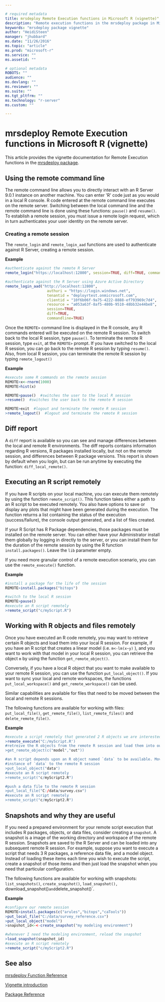 ```yaml
---

# required metadata
title: mrsdeploy Remote Execution functions in Microsoft R (vignette)"
description: "Remote execution functions in the mrsdeploy package in Microsoft R are used for command line interaction with a remote R Server instance from a console application."
keywords: "mrsdeploy package vignette"
author: "HeidiSteen"
manager: "jhubbard"
ms.date: "11/26/2016"
ms.topic: "article"
ms.prod: "microsoft-r"
ms.service: ""
ms.assetid: ""

# optional metadata
ROBOTS: ""
audience: ""
ms.devlang: ""
ms.reviewer: ""
ms.suite: ""
ms.tgt_pltfrm: ""
ms.technology: "r-server"
ms.custom: ""

---
```


# mrsdeploy Remote Execution functions in Microsoft R (vignette)

This article provides the vignette documentation for Remote Execution functions in the [mrsdeploy package](mrsdeploy.md).

## Using the remote command line

The remote command line allows you to directly interact with an R Server 9.0.1 instance on another machine. You can enter 'R' code just as you would in a local R console. R code entered at the remote command line executes on the remote server. Switching between the local command line and the remote command line is done using these functions: `pause()` and `resume()`. To establish a remote session, you must issue a remote login request, which in turn authenticates your user identity on the remote server.

### Creating a remote session

The `remote_login` and `remote_login_aad` functions are used to authenticate against R Server, creating a remote session.

**Example**

```R
#authenticate against the remote R Server
remote_login("https://localhost:12800", session=TRUE, diff=TRUE, commandline=TRUE)

#authenticate against the R Server using Azure Active Directory
remote_login_aad("http://localhost:12800",
                   authuri = "https://login.windows.net",
                   tenantid = "deployrtest.onmicrosoft.com",
                   clientid = "10f6b06f-9a75-4222-8888-ef793969c7d4",
                   resource = "a053a63f-8af5-480b-9510-48bb32e44be8",
                   session=TRUE,
                   diff=TRUE,
                   commandline=TRUE)


```
Once the `REMOTE>` command line is displayed in the R console, any R commands entered will be executed on the
remote R session. To switch back to the local R session, type `pause()`. To terminate the remote R session,
type `exit`, at the `REMOTE>` prompt. If you have switched to the local R session, you can go back to the
remote R session by typing `resume()`. Also, from local R session, you can terminate the remote R session by
typing `remote_logout()`

**Example**

```R
#execute some R commands on the remote session
REMOTE>x<-rnorm(1000)
REMOTE>hist(x)

REMOTE>pause()  #switches the user to the local R session
>resume()  #switches the user back to the remote R session

REMOTE>exit  #logout and terminate the remote R session
>remote_logout()  #logout and terminate the remote R session
```

## Diff report
A `diff` report is available so you can see and manage differences between the local and remote R environments.
The diff reports contains information regarding R versions, R packages installed locally, but not on the remote
session, and differences between R package versions. This report is shown by default when you login, but can be
run anytime by executing the function: `diff_local_remote()`.

## Executing an R script remotely

If you have R scripts on your local machine, you can execute them remotely by using the function `remote_script()`.
This function takes either a path to an R script to be executed remotely. You also have options
to save or display any plots that might have been generated during the execution. The function returns a list
containing the status of the execution (success/failure), the console output generated, and a list of files created.

If your R Script has R Package dependencies, those packages must be installed on the remote
server. You can either have your Administrator install them globally by logging in directly to the server,
or you can install them for the duration of the remote session by using the R function `install.packages()`. Leave the `lib` parameter empty.

If you need more granular control of a remote execution scenario, you can use the `remote_execute()` function.

**Example**

```R
#install a package for the life of the session
REMOTE>install.packages("bitops")

#switch to the local R session
REMOTE>pause()
#execute an R script remotely
>remote_script("c/myScript.R")    
```
## Working with R objects and files remotely

Once you have executed an R code remotely, you may want to retrieve certain R objects and load them into your local R session. For example, if you have an R script that creates a linear model (i.e. `m<-lm(x~y)` ), and you want to work with that model in your local R session, you can retrieve the object `m` by using the function `get_remote_object()`.

Conversely, if you have a local R object that you want to make available to your remote R session, you can use the function `put_local_object()`. If you want to sync your local and remote workspaces, the functions `put_local_workspace()` and `get_remote_workspace()` can be used.

Similar capabilities are available for files that need to be moved between the local and remote R sessions.

The following functions are available for working with files:  `put_local_file()`, `get_remote_file()`, `list_remote_files()` and `delete_remote_file()`.

**Example**

```R
#execute a script remotely that generated 2 R objects we are interested in retrieving
>remote_execute("C:/myScript.R')
#retreive the R objects from the remote R session and load them into our local R session
>get_remote_object(c("model","out"))

#an R script depends upon an R object named `data` to be available. Move the local
#instance of `data` to the remote R session
>put_local_object("data")
#execute an R script remotely
>remote_script("c/myScript2.R")

#push a data file to the remote R session
>put_local_file("C:/data/survey.csv")
#execute an R script remotely
>remote_script("c/myScript2.R")
```

## Snapshots and why they are useful

If you need a prepared environment for your remote script execution that includes R packages, objects, or data files, consider creating a `snapshot`. A snapshot is a image of the working directory and workspace of the remote R session. Snapshots are saved to the R Server and can be loaded into any subsequent remote R session. For example, suppose you want to execute a script that needs 3 R packages, a reference data file, and a model object. Instead of loading these items each time you wish to execute the script, create a snapshot of those items and then just load the snapshot when you need that particular configuration.

The following functions are available for working with snapshots:  `list_snapshots()`, `create_snapshot()`, `load_snapshot(), `download_snapshot()` and `delete_snapshot()`.

**Example**

```R
#configure our remote session
REMOTE>install.packages(c("arules","bitops","caTools"))
>put_local_file("C:/data/survey_reference.csv")
>put_local_object("model")
>snapshot_id<-<-create_snapshot("my modeling environment")

#whenever I need the modeling environment, reload the snapshot
>load_snapshot(snapshot_id)  
#execute an R script remotely
>remote_script("c/myScript2.R")
```

## See also

[mrsdeploy Function Reference](mrsdeploy.md)

[Vignette introduction](mrsdeploy-intro-vignette)

[Package Reference](../package-reference.md)
